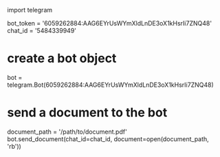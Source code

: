 import telegram

bot_token = '6059262884:AAG6EYrUsWYmXldLnDE3oX1kHsrIi7ZNQ48'
chat_id = '5484339949'

# create a bot object
bot = telegram.Bot(6059262884:AAG6EYrUsWYmXldLnDE3oX1kHsrIi7ZNQ48)

# send a document to the bot
document_path = '/path/to/document.pdf'
bot.send_document(chat_id=chat_id, document=open(document_path, 'rb'))

